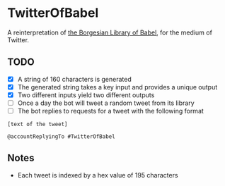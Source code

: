 # TwitterOfBabel

A reinterpretation of [the Borgesian Library of Babel](), for the medium of Twitter.

## TODO

- [x] A string of 160 characters is generated
- [x] The generated string takes a key input and provides a unique output
- [x] Two different inputs yield two different outputs
- [ ] Once a day the bot will tweet a random tweet from its library
- [ ] The bot replies to requests for a tweet with the following format

```
[text of the tweet]

@accountReplyingTo #TwitterOfBabel
```

## Notes

* Each tweet is indexed by a hex value of 195 characters